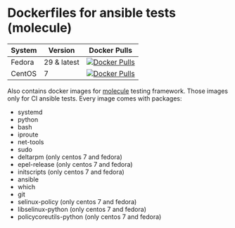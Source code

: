 # Dockerfiles for ansible tests (molecule)

| System | Version | Docker Pulls  |
| ------ | ------- | ------------- |
| Fedora | 29 & latest  | [![Docker Pulls](https://img.shields.io/docker/pulls/cyber01/ansible-molecule-fedora.svg)](https://hub.docker.com/r/cyber01/ansible-molecule-fedora) |
| CentOS | 7 | [![Docker Pulls](https://img.shields.io/docker/pulls/cyber01/ansible-molecule-centos.svg)](https://hub.docker.com/r/cyber01/ansible-molecule-centos) |

Also contains docker images for [molecule](https://github.com/metacloud/molecule) testing framework. Those images only for CI ansible tests.
Every image comes with packages:
- systemd
- python
- bash
- iproute
- net-tools
- sudo
- deltarpm (only centos 7 and fedora)
- epel-release (only centos 7 and fedora)
- initscripts (only centos 7 and fedora)
- ansible 
- which
- git
- selinux-policy (only centos 7 and fedora)
- libselinux-python (only centos 7 and fedora)
- policycoreutils-python (only centos 7 and fedora)
